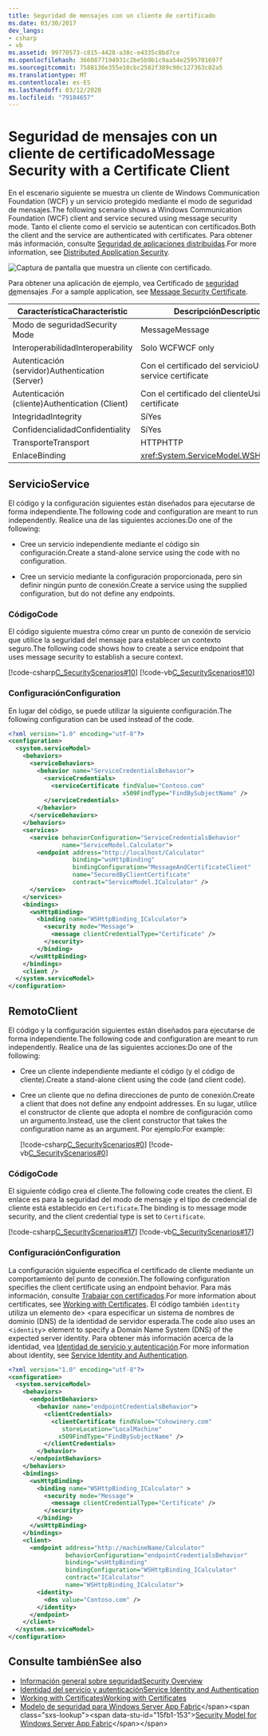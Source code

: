 ```yaml
---
title: Seguridad de mensajes con un cliente de certificado
ms.date: 03/30/2017
dev_langs:
- csharp
- vb
ms.assetid: 99770573-c815-4428-a38c-e4335c8bd7ce
ms.openlocfilehash: 3660877194931c2be5b9b1c9aa54e2595701697f
ms.sourcegitcommit: 7588136e355e10cbc2582f389c90c127363c02a5
ms.translationtype: MT
ms.contentlocale: es-ES
ms.lasthandoff: 03/12/2020
ms.locfileid: "79184657"
---
```

# <a name="message-security-with-a-certificate-client"></a><span data-ttu-id="15fb1-102">Seguridad de mensajes con un cliente de certificado</span><span class="sxs-lookup"><span data-stu-id="15fb1-102">Message Security with a Certificate Client</span></span>
<span data-ttu-id="15fb1-103">En el escenario siguiente se muestra un cliente de Windows Communication Foundation (WCF) y un servicio protegido mediante el modo de seguridad de mensajes.</span><span class="sxs-lookup"><span data-stu-id="15fb1-103">The following scenario shows a Windows Communication Foundation (WCF) client and service secured using message security mode.</span></span> <span data-ttu-id="15fb1-104">Tanto el cliente como el servicio se autentican con certificados.</span><span class="sxs-lookup"><span data-stu-id="15fb1-104">Both the client and the service are authenticated with certificates.</span></span> <span data-ttu-id="15fb1-105">Para obtener más información, consulte [Seguridad de aplicaciones distribuidas](../../../../docs/framework/wcf/feature-details/distributed-application-security.md).</span><span class="sxs-lookup"><span data-stu-id="15fb1-105">For more information, see [Distributed Application Security](../../../../docs/framework/wcf/feature-details/distributed-application-security.md).</span></span>

 ![Captura de pantalla que muestra un cliente con certificado.](./media/message-security-with-a-certificate-client/client-with-certificate.gif)  
  
 <span data-ttu-id="15fb1-107">Para obtener una aplicación de ejemplo, vea Certificado de [seguridad de](../../../../docs/framework/wcf/samples/message-security-certificate.md)mensajes .</span><span class="sxs-lookup"><span data-stu-id="15fb1-107">For a sample application, see [Message Security Certificate](../../../../docs/framework/wcf/samples/message-security-certificate.md).</span></span>  

|<span data-ttu-id="15fb1-108">Característica</span><span class="sxs-lookup"><span data-stu-id="15fb1-108">Characteristic</span></span>|<span data-ttu-id="15fb1-109">Descripción</span><span class="sxs-lookup"><span data-stu-id="15fb1-109">Description</span></span>|  
|--------------------|-----------------|  
|<span data-ttu-id="15fb1-110">Modo de seguridad</span><span class="sxs-lookup"><span data-stu-id="15fb1-110">Security Mode</span></span>|<span data-ttu-id="15fb1-111">Message</span><span class="sxs-lookup"><span data-stu-id="15fb1-111">Message</span></span>|  
|<span data-ttu-id="15fb1-112">Interoperabilidad</span><span class="sxs-lookup"><span data-stu-id="15fb1-112">Interoperability</span></span>|<span data-ttu-id="15fb1-113">Solo WCF</span><span class="sxs-lookup"><span data-stu-id="15fb1-113">WCF only</span></span>|  
|<span data-ttu-id="15fb1-114">Autenticación (servidor)</span><span class="sxs-lookup"><span data-stu-id="15fb1-114">Authentication (Server)</span></span>|<span data-ttu-id="15fb1-115">Con el certificado del servicio</span><span class="sxs-lookup"><span data-stu-id="15fb1-115">Using service certificate</span></span>|  
|<span data-ttu-id="15fb1-116">Autenticación (cliente)</span><span class="sxs-lookup"><span data-stu-id="15fb1-116">Authentication (Client)</span></span>|<span data-ttu-id="15fb1-117">Con el certificado del cliente</span><span class="sxs-lookup"><span data-stu-id="15fb1-117">Using client certificate</span></span>|  
|<span data-ttu-id="15fb1-118">Integridad</span><span class="sxs-lookup"><span data-stu-id="15fb1-118">Integrity</span></span>|<span data-ttu-id="15fb1-119">Sí</span><span class="sxs-lookup"><span data-stu-id="15fb1-119">Yes</span></span>|  
|<span data-ttu-id="15fb1-120">Confidencialidad</span><span class="sxs-lookup"><span data-stu-id="15fb1-120">Confidentiality</span></span>|<span data-ttu-id="15fb1-121">Sí</span><span class="sxs-lookup"><span data-stu-id="15fb1-121">Yes</span></span>|  
|<span data-ttu-id="15fb1-122">Transporte</span><span class="sxs-lookup"><span data-stu-id="15fb1-122">Transport</span></span>|<span data-ttu-id="15fb1-123">HTTP</span><span class="sxs-lookup"><span data-stu-id="15fb1-123">HTTP</span></span>|  
|<span data-ttu-id="15fb1-124">Enlace</span><span class="sxs-lookup"><span data-stu-id="15fb1-124">Binding</span></span>|<xref:System.ServiceModel.WSHttpBinding>|  
  
## <a name="service"></a><span data-ttu-id="15fb1-125">Servicio</span><span class="sxs-lookup"><span data-stu-id="15fb1-125">Service</span></span>  
 <span data-ttu-id="15fb1-126">El código y la configuración siguientes están diseñados para ejecutarse de forma independiente.</span><span class="sxs-lookup"><span data-stu-id="15fb1-126">The following code and configuration are meant to run independently.</span></span> <span data-ttu-id="15fb1-127">Realice una de las siguientes acciones:</span><span class="sxs-lookup"><span data-stu-id="15fb1-127">Do one of the following:</span></span>  
  
- <span data-ttu-id="15fb1-128">Cree un servicio independiente mediante el código sin configuración.</span><span class="sxs-lookup"><span data-stu-id="15fb1-128">Create a stand-alone service using the code with no configuration.</span></span>  
  
- <span data-ttu-id="15fb1-129">Cree un servicio mediante la configuración proporcionada, pero sin definir ningún punto de conexión.</span><span class="sxs-lookup"><span data-stu-id="15fb1-129">Create a service using the supplied configuration, but do not define any endpoints.</span></span>  
  
### <a name="code"></a><span data-ttu-id="15fb1-130">Código</span><span class="sxs-lookup"><span data-stu-id="15fb1-130">Code</span></span>  
 <span data-ttu-id="15fb1-131">El código siguiente muestra cómo crear un punto de conexión de servicio que utilice la seguridad del mensaje para establecer un contexto seguro.</span><span class="sxs-lookup"><span data-stu-id="15fb1-131">The following code shows how to create a service endpoint that uses message security to establish a secure context.</span></span>  
  
 [!code-csharp[C_SecurityScenarios#10](../../../../samples/snippets/csharp/VS_Snippets_CFX/c_securityscenarios/cs/source.cs#10)]
 [!code-vb[C_SecurityScenarios#10](../../../../samples/snippets/visualbasic/VS_Snippets_CFX/c_securityscenarios/vb/source.vb#10)]  
  
### <a name="configuration"></a><span data-ttu-id="15fb1-132">Configuración</span><span class="sxs-lookup"><span data-stu-id="15fb1-132">Configuration</span></span>  
 <span data-ttu-id="15fb1-133">En lugar del código, se puede utilizar la siguiente configuración.</span><span class="sxs-lookup"><span data-stu-id="15fb1-133">The following configuration can be used instead of the code.</span></span>  
  
```xml  
<?xml version="1.0" encoding="utf-8"?>  
<configuration>  
  <system.serviceModel>  
    <behaviors>  
      <serviceBehaviors>  
        <behavior name="ServiceCredentialsBehavior">  
          <serviceCredentials>  
            <serviceCertificate findValue="Contoso.com"  
                                x509FindType="FindBySubjectName" />  
          </serviceCredentials>  
        </behavior>  
      </serviceBehaviors>  
    </behaviors>  
    <services>  
      <service behaviorConfiguration="ServiceCredentialsBehavior"
               name="ServiceModel.Calculator">  
        <endpoint address="http://localhost/Calculator"
                  binding="wsHttpBinding"  
                  bindingConfiguration="MessageAndCertificateClient"
                  name="SecuredByClientCertificate"  
                  contract="ServiceModel.ICalculator" />  
      </service>  
    </services>  
    <bindings>  
      <wsHttpBinding>  
        <binding name="WSHttpBinding_ICalculator">  
          <security mode="Message">  
            <message clientCredentialType="Certificate" />  
          </security>  
        </binding>  
      </wsHttpBinding>  
    </bindings>  
    <client />  
  </system.serviceModel>  
</configuration>  
```  
  
## <a name="client"></a><span data-ttu-id="15fb1-134">Remoto</span><span class="sxs-lookup"><span data-stu-id="15fb1-134">Client</span></span>  
 <span data-ttu-id="15fb1-135">El código y la configuración siguientes están diseñados para ejecutarse de forma independiente.</span><span class="sxs-lookup"><span data-stu-id="15fb1-135">The following code and configuration are meant to run independently.</span></span> <span data-ttu-id="15fb1-136">Realice una de las siguientes acciones:</span><span class="sxs-lookup"><span data-stu-id="15fb1-136">Do one of the following:</span></span>  
  
- <span data-ttu-id="15fb1-137">Cree un cliente independiente mediante el código (y el código de cliente).</span><span class="sxs-lookup"><span data-stu-id="15fb1-137">Create a stand-alone client using the code (and client code).</span></span>  
  
- <span data-ttu-id="15fb1-138">Cree un cliente que no defina direcciones de punto de conexión.</span><span class="sxs-lookup"><span data-stu-id="15fb1-138">Create a client that does not define any endpoint addresses.</span></span> <span data-ttu-id="15fb1-139">En su lugar, utilice el constructor de cliente que adopta el nombre de configuración como un argumento.</span><span class="sxs-lookup"><span data-stu-id="15fb1-139">Instead, use the client constructor that takes the configuration name as an argument.</span></span> <span data-ttu-id="15fb1-140">Por ejemplo:</span><span class="sxs-lookup"><span data-stu-id="15fb1-140">For example:</span></span>  
  
     [!code-csharp[C_SecurityScenarios#0](../../../../samples/snippets/csharp/VS_Snippets_CFX/c_securityscenarios/cs/source.cs#0)]
     [!code-vb[C_SecurityScenarios#0](../../../../samples/snippets/visualbasic/VS_Snippets_CFX/c_securityscenarios/vb/source.vb#0)]  
  
### <a name="code"></a><span data-ttu-id="15fb1-141">Código</span><span class="sxs-lookup"><span data-stu-id="15fb1-141">Code</span></span>  
 <span data-ttu-id="15fb1-142">El siguiente código crea el cliente.</span><span class="sxs-lookup"><span data-stu-id="15fb1-142">The following code creates the client.</span></span> <span data-ttu-id="15fb1-143">El enlace es para la seguridad del modo de mensaje y el tipo de credencial de cliente está establecido en `Certificate`.</span><span class="sxs-lookup"><span data-stu-id="15fb1-143">The binding is to message mode security, and the client credential type is set to `Certificate`.</span></span>  
  
 [!code-csharp[C_SecurityScenarios#17](../../../../samples/snippets/csharp/VS_Snippets_CFX/c_securityscenarios/cs/source.cs#17)]
 [!code-vb[C_SecurityScenarios#17](../../../../samples/snippets/visualbasic/VS_Snippets_CFX/c_securityscenarios/vb/source.vb#17)]  
  
### <a name="configuration"></a><span data-ttu-id="15fb1-144">Configuración</span><span class="sxs-lookup"><span data-stu-id="15fb1-144">Configuration</span></span>  
 <span data-ttu-id="15fb1-145">La configuración siguiente especifica el certificado de cliente mediante un comportamiento del punto de conexión.</span><span class="sxs-lookup"><span data-stu-id="15fb1-145">The following configuration specifies the client certificate using an endpoint behavior.</span></span> <span data-ttu-id="15fb1-146">Para más información, consulte [Trabajar con certificados](../../../../docs/framework/wcf/feature-details/working-with-certificates.md).</span><span class="sxs-lookup"><span data-stu-id="15fb1-146">For more information about certificates, see [Working with Certificates](../../../../docs/framework/wcf/feature-details/working-with-certificates.md).</span></span> <span data-ttu-id="15fb1-147">El código también `identity` utiliza un elemento de> <para especificar un sistema de nombres de dominio (DNS) de la identidad de servidor esperada.</span><span class="sxs-lookup"><span data-stu-id="15fb1-147">The code also uses an <`identity`> element to specify a Domain Name System (DNS) of the expected server identity.</span></span> <span data-ttu-id="15fb1-148">Para obtener más información acerca de la identidad, vea [Identidad de servicio y autenticación](../../../../docs/framework/wcf/feature-details/service-identity-and-authentication.md).</span><span class="sxs-lookup"><span data-stu-id="15fb1-148">For more information about identity, see [Service Identity and Authentication](../../../../docs/framework/wcf/feature-details/service-identity-and-authentication.md).</span></span>  
  
```xml  
<?xml version="1.0" encoding="utf-8"?>  
<configuration>  
  <system.serviceModel>  
    <behaviors>  
      <endpointBehaviors>  
        <behavior name="endpointCredentialsBehavior">  
          <clientCredentials>  
            <clientCertificate findValue="Cohowinery.com"
               storeLocation="LocalMachine"  
              x509FindType="FindBySubjectName" />  
          </clientCredentials>  
        </behavior>  
      </endpointBehaviors>  
    </behaviors>  
    <bindings>  
      <wsHttpBinding>  
        <binding name="WSHttpBinding_ICalculator" >  
          <security mode="Message">  
            <message clientCredentialType="Certificate" />  
          </security>  
        </binding>  
      </wsHttpBinding>  
    </bindings>  
    <client>  
      <endpoint address="http://machineName/Calculator"
                behaviorConfiguration="endpointCredentialsBehavior"  
                binding="wsHttpBinding"  
                bindingConfiguration="WSHttpBinding_ICalculator"  
                contract="ICalculator"  
                name="WSHttpBinding_ICalculator">  
        <identity>  
          <dns value="Contoso.com" />  
        </identity>  
      </endpoint>  
    </client>  
  </system.serviceModel>  
</configuration>  
```  
  
## <a name="see-also"></a><span data-ttu-id="15fb1-149">Consulte también</span><span class="sxs-lookup"><span data-stu-id="15fb1-149">See also</span></span>

- [<span data-ttu-id="15fb1-150">Información general sobre seguridad</span><span class="sxs-lookup"><span data-stu-id="15fb1-150">Security Overview</span></span>](../../../../docs/framework/wcf/feature-details/security-overview.md)
- [<span data-ttu-id="15fb1-151">Identidad del servicio y autenticación</span><span class="sxs-lookup"><span data-stu-id="15fb1-151">Service Identity and Authentication</span></span>](../../../../docs/framework/wcf/feature-details/service-identity-and-authentication.md)
- [<span data-ttu-id="15fb1-152">Working with Certificates</span><span class="sxs-lookup"><span data-stu-id="15fb1-152">Working with Certificates</span></span>](../../../../docs/framework/wcf/feature-details/working-with-certificates.md)
- <span data-ttu-id="15fb1-153">[Modelo de seguridad para Windows Server App Fabric](https://docs.microsoft.com/previous-versions/appfabric/ee677202(v=azure.10))</span><span class="sxs-lookup"><span data-stu-id="15fb1-153">[Security Model for Windows Server App Fabric](https://docs.microsoft.com/previous-versions/appfabric/ee677202(v=azure.10))</span></span>
